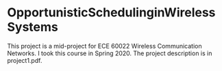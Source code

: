 # OpportunisticSchedulinginWirelessSystems
This project is a mid-project for ECE 60022 Wireless Communication Networks.
I took this course in Spring 2020.
The project description is in project1.pdf.
